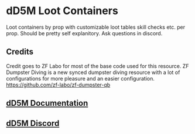 # dD5M Loot Containers

Loot containers by prop with customizable loot tables skill checks etc. per prop.  Should be pretty self explanitory.  Ask questions in discord. 

## Credits
Credit goes to ZF Labo for most of the base code used for this resource. 
ZF Dumpster Diving is a new synced dumpster diving resource with a lot of configurations for more pleasure and an easier configuration. https://github.com/zf-labo/zf-dumpster-qb

## [dD5M Documentation](https://docs.daddydubz.com)
## [dD5M Discord](https://discord.gg/t6WcBnpe9H)

